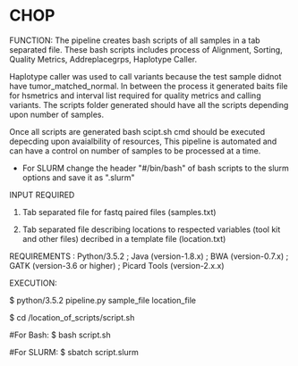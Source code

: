 # CHOP

FUNCTION: The pipeline creates bash scripts of all samples in a tab separated file. These bash scripts includes process of Alignment, Sorting, Quality Metrics, Addreplacegrps, Haplotype Caller.

Haplotype caller was used to call variants because the test sample didnot have tumor_matched_normal. In between the process it generated baits file for hsmetrics and interval list required for quality metrics and calling variants. The scripts folder generated should have all the scripts depending upon number of samples.

Once all scripts are generated bash scipt.sh cmd should be executed depecding upon avaialbility of resources, This pipeline is automated and can have a control on number of samples to be processed at a time.

* For SLURM change the header "#/bin/bash" of bash scripts to the slurm options and save it as ".slurm"

INPUT REQUIRED 
1. Tab separated file for fastq paired files (samples.txt)
             
2. Tab separated file describing locations to respected variables (tool kit and other files) decribed in a template file (location.txt)

REQUIREMENTS :
Python/3.5.2 ; 
Java (version-1.8.x) ; 
BWA (version-0.7.x) ; 
GATK (version-3.6 or higher) ; 
Picard Tools (version-2.x.x)

EXECUTION:
    
$ python/3.5.2 pipeline.py sample_file location_file

$ cd /location_of_scripts/script.sh

#For Bash:
$ bash script.sh 

#For SLURM:
$ sbatch script.slurm
